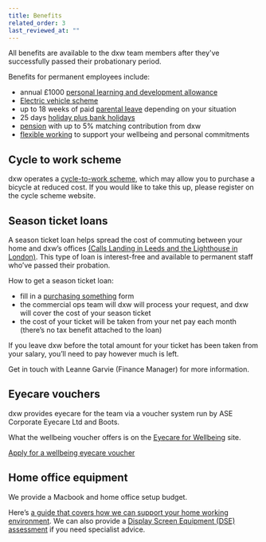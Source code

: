 ```yaml
---
title: Benefits
related_order: 3
last_reviewed_at: ""
---
```

All benefits are available to the dxw team members after they've successfully passed their probationary period.

Benefits for permanent employees include:

* annual £1000 [personal learning and development allowance](/staff-handbook/learning-and-development/how-to-use-your-learning-and-development-allowance/)
* [Electric vehicle scheme](https://www.electriccarscheme.com)
* up to 18 weeks of paid [parental leave](/staff-handbook/policies-and-procedures/parental-leave-policy/) depending on your situation
* 25 days [holiday plus bank holidays](/staff-handbook/leave/holiday/)
* [pension](/staff-handbook/pay-pension-and-benefits/pension/) with up to 5% matching contribution from dxw
* [flexible working](/staff-handbook/flexible-working/) to support your wellbeing and personal commitments

## Cycle to work scheme

dxw operates a [cycle-to-work scheme](https://www.cyclescheme.co.uk/), which may allow you to purchase a bicycle at reduced cost. If you would like to take this up, please register on the cycle scheme website.

## Season ticket loans

A season ticket loan helps spread the cost of commuting between your home and dxw’s offices [(Calls Landing in Leeds and the Lighthouse in London)](/guides/office-accessibility). This type of loan is interest-free and available to permanent staff who’ve passed their probation.

How to get a season ticket loan:

* fill in a [purchasing something](https://docs.google.com/forms/d/e/1FAIpQLSdz8-Z-fcootRS6UyceXbxdSdbO4-2jIyRrHHiI-3VH4LyRrw/viewform) form
* the commercial ops team will dxw will process your request, and dxw will cover the cost of your season ticket
* the cost of your ticket will be taken from your net pay each month (there’s no tax benefit attached to the loan)

If you leave dxw before the total amount for your ticket has been taken from your salary, you’ll need to pay however much is left.

Get in touch with Leanne Garvie (Finance Manager) for more information.

## Eyecare vouchers

dxw provides eyecare for the team via a voucher system run by ASE Corporate Eyecare Ltd and Boots.

What the wellbeing voucher offers is on the [Eyecare for Wellbeing](https://eyemed.uk/wellbeing/) site.

[Apply for a wellbeing eyecare voucher](https://gw.eyecareplans.co.uk/Account/Login/dxwe12q2415d3df)

## Home office equipment

We provide a Macbook and home office setup budget.

Here’s [a guide that covers how we can support your home working environment](https://docs.google.com/document/d/17Q8zOEm4cd0ZDGqkT8Bcg8G1CCK_vLlwMtOFVgJalAU/edit). We can also provide a [Display Screen Equipment (DSE) assessment](https://www.hse.gov.uk/msd/dse/) if you need specialist advice.